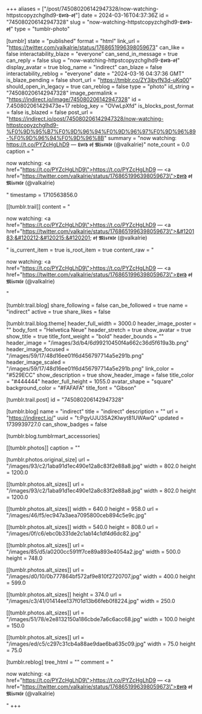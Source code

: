 +++
aliases = ["/post/745080206142947328/now-watching-httpstcopyzchglhd9-𝕷𝖔𝖗𝖉-𝖔𝖋"]
date = 2024-03-16T04:37:36Z
id = "745080206142947328"
slug = "now-watching-httpstcopyzchglhd9-𝕷𝖔𝖗𝖉-𝖔𝖋"
type = "tumblr-photo"

[tumblr]
state = "published"
format = "html"
link_url = "https://twitter.com/valkalrie/status/1768651996398059673"
can_like = false
interactability_blaze = "everyone"
can_send_in_message = true
can_reply = false
slug = "now-watching-httpstcopyzchglhd9-𝕷𝖔𝖗𝖉-𝖔𝖋"
display_avatar = true
blog_name = "indirect"
can_blaze = false
interactability_reblog = "everyone"
date = "2024-03-16 04:37:36 GMT"
is_blaze_pending = false
short_url = "https://tmblr.co/ZY3jbyfN3d-uKq00"
should_open_in_legacy = true
can_reblog = false
type = "photo"
id_string = "745080206142947328"
image_permalink = "https://indirect.io/image/745080206142947328"
id = 7.450802061429473e+17
reblog_key = "OVwLpXfd"
is_blocks_post_format = false
is_blazed = false
post_url = "https://indirect.io/post/745080206142947328/now-watching-httpstcopyzchglhd9-%F0%9D%95%B7%F0%9D%96%94%F0%9D%96%97%F0%9D%96%89-%F0%9D%96%94%F0%9D%96%8B"
summary = "now watching: https://t.co/PYZcHgLhD9 — 𝕷𝖔𝖗𝖉 𝖔𝖋 𝕸𝖎𝖘𝖗𝖚𝖑𝖊 (@valkalrie)"
note_count = 0.0
caption = "<p>now watching: <a href=\"https://t.co/PYZcHgLhD9\">https://t.co/PYZcHgLhD9</a> — <a href=\"https://twitter.com/valkalrie/status/1768651996398059673\">𝕷𝖔𝖗𝖉 𝖔𝖋 𝕸𝖎𝖘𝖗𝖚𝖑𝖊 (@valkalrie)</a></p>"
timestamp = 1710563856.0

[[tumblr.trail]]
content = "<p>now watching: <a href=\"https://t.co/PYZcHgLhD9\">https://t.co/PYZcHgLhD9</a> &mdash; <a href=\"https://twitter.com/valkalrie/status/1768651996398059673\">&#120183;&#120212;&#120215;&#120201; &#120212;&#120203; &#120184;&#120206;&#120216;&#120215;&#120218;&#120209;&#120202; (@valkalrie)</a></p>"
is_current_item = true
is_root_item = true
content_raw = "<p>now watching: <a href=\"https://t.co/PYZcHgLhD9\">https://t.co/PYZcHgLhD9</a> — <a href=\"https://twitter.com/valkalrie/status/1768651996398059673\">𝕷𝖔𝖗𝖉 𝖔𝖋 𝕸𝖎𝖘𝖗𝖚𝖑𝖊 (@valkalrie)</a></p>"

[tumblr.trail.blog]
share_following = false
can_be_followed = true
name = "indirect"
active = true
share_likes = false

[tumblr.trail.blog.theme]
header_full_width = 3000.0
header_image_poster = ""
body_font = "Helvetica Neue"
header_stretch = true
show_avatar = true
show_title = true
title_font_weight = "bold"
header_bounds = ""
header_image = "/images/3d/b4/6d99210450f4a662c36d5f619a3b.png"
header_image_focused = "/images/59/17/48d16ee01f6d456797714a5e291b.png"
header_image_scaled = "/images/59/17/48d16ee01f6d456797714a5e291b.png"
link_color = "#529ECC"
show_description = true
show_header_image = false
title_color = "#444444"
header_full_height = 1055.0
avatar_shape = "square"
background_color = "#FAFAFA"
title_font = "Gibson"

[tumblr.trail.post]
id = "745080206142947328"

[tumblr.blog]
name = "indirect"
title = "indirect"
description = ""
url = "https://indirect.io/"
uuid = "t:PgyUJU3SA2Klwyt81UWAwQ"
updated = 1739939727.0
can_show_badges = false

[tumblr.blog.tumblrmart_accessories]

[[tumblr.photos]]
caption = ""

[tumblr.photos.original_size]
url = "/images/93/c2/1aba91d1ec490e12a8c83f2e88a8.jpg"
width = 802.0
height = 1200.0

[[tumblr.photos.alt_sizes]]
url = "/images/93/c2/1aba91d1ec490e12a8c83f2e88a8.jpg"
width = 802.0
height = 1200.0

[[tumblr.photos.alt_sizes]]
width = 640.0
height = 958.0
url = "/images/46/f5/ec947a3aea7095800ceb894c5e9c.jpg"

[[tumblr.photos.alt_sizes]]
width = 540.0
height = 808.0
url = "/images/0f/c6/ebc0b331de2c1ab14c1df4d6dc82.jpg"

[[tumblr.photos.alt_sizes]]
url = "/images/85/d5/a0200cc591ff7ce89a893e4054a2.jpg"
width = 500.0
height = 748.0

[[tumblr.photos.alt_sizes]]
url = "/images/d0/10/0b777864bf572af9e810f2720707.jpg"
width = 400.0
height = 599.0

[[tumblr.photos.alt_sizes]]
height = 374.0
url = "/images/c3/41/01414ee137f01d13b66feb0f8224.jpg"
width = 250.0

[[tumblr.photos.alt_sizes]]
url = "/images/51/78/e2e8132150a186cbde7a6c6acc68.jpg"
width = 100.0
height = 150.0

[[tumblr.photos.alt_sizes]]
url = "/images/ed/c5/c297c31cb4a88ae9dae6ba635c09.jpg"
width = 75.0
height = 75.0

[tumblr.reblog]
tree_html = ""
comment = "<p>now watching: <a href=\"https://t.co/PYZcHgLhD9\">https://t.co/PYZcHgLhD9</a> — <a href=\"https://twitter.com/valkalrie/status/1768651996398059673\">𝕷𝖔𝖗𝖉 𝖔𝖋 𝕸𝖎𝖘𝖗𝖚𝖑𝖊 (@valkalrie)</a></p>"
+++
